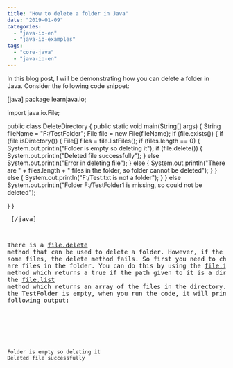 ```yaml
---
title: "How to delete a folder in Java"
date: "2019-01-09"
categories: 
  - "java-io-en"
  - "java-io-examples"
tags: 
  - "core-java"
  - "java-io-en"
---
```


In this blog post, I will be demonstrating how you can delete a folder in Java. Consider the following code snippet:

\[java\]</pre> package learnjava.io;

import java.io.File;

public class DeleteDirectory { public static void main(String\[\] args) { String fileName = "F:/TestFolder"; File file = new File(fileName); if (file.exists()) { if (file.isDirectory()) { File\[\] files = file.listFiles(); if (files.length == 0) { System.out.println("Folder is empty so deleting it"); if (file.delete()) { System.out.println("Deleted file successfully"); } else System.out.println("Error in deleting file"); } else { System.out.println("There are " + files.length + " files in the folder, so folder cannot be deleted"); } } else { System.out.println("F:/Test.txt is not a folder"); } } else System.out.println("Folder F:/TestFolder1 is missing, so could not be deleted");

} } <pre> \[/java\]

There is a [file.delete](https://docs.oracle.com/javase/8/docs/api/java/io/File.html#delete--) method that can be used to delete a folder. However, if the folder has some files, the delete method fails. So first you need to check if there are files in the folder. You can do this by using the [file.isDirectory](https://docs.oracle.com/javase/8/docs/api/java/io/File.html#isDirectory--) method which returns a true if the path given to it is a directory and the [file.list](https://docs.oracle.com/javase/8/docs/api/java/io/File.html#list--) method which returns an array of the files in the directory. So assuming the TestFolder is empty, when you run the code, it will print the following output:

 

```
Folder is empty so deleting it
Deleted file successfully
```
